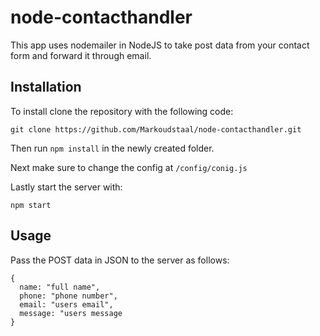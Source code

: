 # node-contacthandler

This app uses nodemailer in NodeJS to take post data from your contact form and forward it through email.

## Installation

To install clone the repository with the following code:

```
git clone https://github.com/Markoudstaal/node-contacthandler.git
```

Then run `npm install` in the newly created folder.

Next make sure to change the config at `/config/conig.js`

Lastly start the server with:

```
npm start
```

## Usage

Pass the POST data in JSON to the server as follows:

```
{
  name: "full name",
  phone: "phone number",
  email: "users email",
  message: "users message
}
